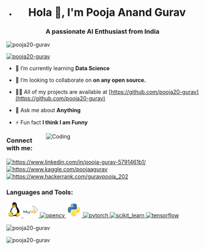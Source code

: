 - <h1 align="center">Hola 👋, I'm Pooja Anand Gurav</h1>
<h3 align="center">A passionate AI Enthusiast from India</h3>

<p align="left"> <img src="https://komarev.com/ghpvc/?username=pooja20-gurav&label=Profile%20views&color=0e75b6&style=flat" alt="pooja20-gurav" /> </p>

<p align="left"> <a href="https://github.com/ryo-ma/github-profile-trophy"><img src="https://github-profile-trophy.vercel.app/?username=pooja20-gurav" alt="pooja20-gurav" /></a> </p>

- 🌱 I’m currently learning **Data Science**

- 👯 I’m looking to collaborate on **on any open source.**

- 👨‍💻 All of my projects are available at [https://github.com/pooja20-gurav](https://github.com/pooja20-gurav)

- 💬 Ask me about **Anything**

- ⚡ Fun fact **I think I am Funny**

<img align="right" alt="Coding" width="400" src="https://cdn.dribbble.com/users/2646423/screenshots/5507196/computer.gif">

<h3 align="left">Connect with me:</h3>
<p align="left">
<a href="https://linkedin.com/in/https://www.linkedin.com/in/pooja-gurav-5791461b1/" target="blank"><img align="center" src="https://raw.githubusercontent.com/rahuldkjain/github-profile-readme-generator/master/src/images/icons/Social/linked-in-alt.svg" alt="https://www.linkedin.com/in/pooja-gurav-5791461b1/" height="30" width="40" /></a>
<a href="https://kaggle.com/https://www.kaggle.com/poojaagurav" target="blank"><img align="center" src="https://raw.githubusercontent.com/rahuldkjain/github-profile-readme-generator/master/src/images/icons/Social/kaggle.svg" alt="https://www.kaggle.com/poojaagurav" height="30" width="40" /></a>
<a href="https://www.hackerearth.com/https://www.hackerrank.com/guravpooja_202" target="blank"><img align="center" src="https://raw.githubusercontent.com/rahuldkjain/github-profile-readme-generator/master/src/images/icons/Social/hackerearth.svg" alt="https://www.hackerrank.com/guravpooja_202" height="30" width="40" /></a>
</p>

<h3 align="left">Languages and Tools:</h3>
<p align="left"> <a href="https://www.linux.org/" target="_blank"> <img src="https://raw.githubusercontent.com/devicons/devicon/master/icons/linux/linux-original.svg" alt="linux" width="40" height="40"/> </a> <a href="https://www.mysql.com/" target="_blank"> <img src="https://raw.githubusercontent.com/devicons/devicon/master/icons/mysql/mysql-original-wordmark.svg" alt="mysql" width="40" height="40"/> </a> <a href="https://opencv.org/" target="_blank"> <img src="https://www.vectorlogo.zone/logos/opencv/opencv-icon.svg" alt="opencv" width="40" height="40"/> </a> <a href="https://www.python.org" target="_blank"> <img src="https://raw.githubusercontent.com/devicons/devicon/master/icons/python/python-original.svg" alt="python" width="40" height="40"/> </a> <a href="https://pytorch.org/" target="_blank"> <img src="https://www.vectorlogo.zone/logos/pytorch/pytorch-icon.svg" alt="pytorch" width="40" height="40"/> </a> <a href="https://scikit-learn.org/" target="_blank"> <img src="https://upload.wikimedia.org/wikipedia/commons/0/05/Scikit_learn_logo_small.svg" alt="scikit_learn" width="40" height="40"/> </a> <a href="https://www.tensorflow.org" target="_blank"> <img src="https://www.vectorlogo.zone/logos/tensorflow/tensorflow-icon.svg" alt="tensorflow" width="40" height="40"/> </a> </p>

<p><img align="center" src="https://github-readme-stats.vercel.app/api/top-langs?username=pooja20-gurav&show_icons=true&locale=en&layout=compact" alt="pooja20-gurav" /></p>

<p><img align="center" src="https://github-readme-streak-stats.herokuapp.com/?user=pooja20-gurav&" alt="pooja20-gurav" /></p>

